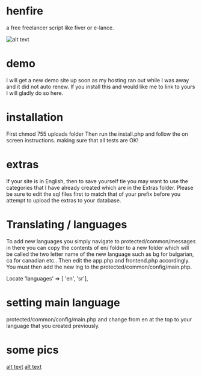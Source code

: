 # henfire
a free freelancer script like fiver or e-lance.

![alt text](https://raw.githubusercontent.com/Matthuffy/henfire/master/Extras%20/img/preview2.png)


# demo
I will get a new demo site up soon as my hosting ran out while I was away and it did not auto renew.
If you install this and would like me to link to yours I will gladly do so here.

# installation
First chmod 755 uploads folder
Then run the install.php and follow the on screen instructions. making sure that all tests are OK!

# extras
If your site is in English, then to save yourself tie you may want to use the categories that I have already created which are in the Extras folder. Please be sure to edit the sql files first to match that of your prefix before you attempt to upload the extras to your database.

# Translating / languages
To add new languages you simply navigate to protected/common/messages in there you can copy the contents of en/ folder to a new folder which will be called the two letter name of the new language such as bg for bulgarian, ca for canadian etc..
Then edit the app.php and frontend.php accordingly.
You must then add the new lng to the protected/common/config/main.php.

Locate
'languages' => [ 'en', 'sr'],

# setting main language
protected/common/config/main.php and change from en at the top to your language that you created previously.

# some pics
[alt text](https://raw.githubusercontent.com/Matthuffy/henfire/master/Extras%20/img/preview3.png)
[alt text](https://raw.githubusercontent.com/Matthuffy/henfire/master/Extras%20/img/preview4.png)
